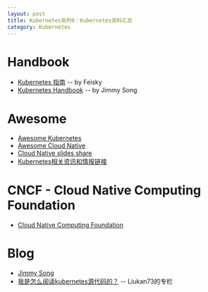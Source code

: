 ```yaml
---
layout: post
title: Kubernetes系列0：Kubernetes资料汇总
category: Kubernetes
---
```


# Handbook
- [Kubernetes 指南](https://kubernetes.feisky.xyz/zh/) -- by Feisky
- [Kubernetes Handbook](https://jimmysong.io/kubernetes-handbook/) -- by Jimmy Song

# Awesome
- [Awesome Kubernetes](https://github.com/ramitsurana/awesome-kubernetes)
- [Awesome Cloud Native](https://jimmysong.io/awesome-cloud-native/)
- [Cloud Native slides share](https://github.com/rootsongjc/cloud-native-slides-share)
- [Kubernetes相关资讯和情报链接](https://jimmysong.io/kubernetes-handbook/appendix/material-share.html)

# CNCF - Cloud Native Computing Foundation
- [Cloud Native Computing Foundation](https://www.cncf.io/projects/)

# Blog
- [Jimmy Song](https://jimmysong.io/)
- [我是怎么阅读kubernetes源代码的？](https://blog.csdn.net/liukuan73/article/details/78094653) -- Liukan73的专栏
